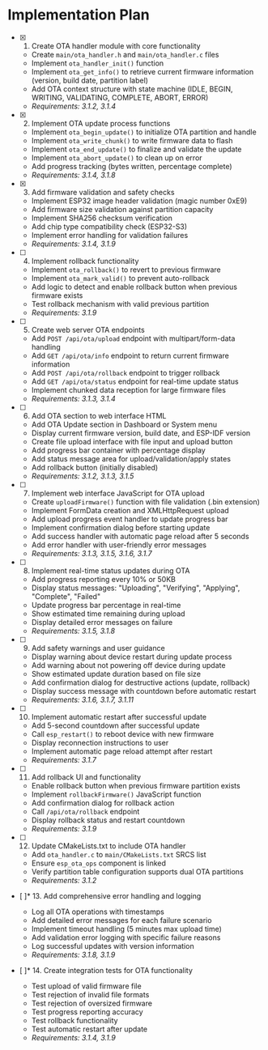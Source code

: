 # Implementation Plan

- [x] 1. Create OTA handler module with core functionality





  - Create `main/ota_handler.h` and `main/ota_handler.c` files
  - Implement `ota_handler_init()` function
  - Implement `ota_get_info()` to retrieve current firmware information (version, build date, partition label)
  - Add OTA context structure with state machine (IDLE, BEGIN, WRITING, VALIDATING, COMPLETE, ABORT, ERROR)
  - _Requirements: 3.1.2, 3.1.4_

- [x] 2. Implement OTA update process functions





  - Implement `ota_begin_update()` to initialize OTA partition and handle
  - Implement `ota_write_chunk()` to write firmware data to flash
  - Implement `ota_end_update()` to finalize and validate the update
  - Implement `ota_abort_update()` to clean up on error
  - Add progress tracking (bytes written, percentage complete)
  - _Requirements: 3.1.4, 3.1.8_

- [x] 3. Add firmware validation and safety checks





  - Implement ESP32 image header validation (magic number 0xE9)
  - Add firmware size validation against partition capacity
  - Implement SHA256 checksum verification
  - Add chip type compatibility check (ESP32-S3)
  - Implement error handling for validation failures
  - _Requirements: 3.1.4, 3.1.9_

- [ ] 4. Implement rollback functionality
  - Implement `ota_rollback()` to revert to previous firmware
  - Implement `ota_mark_valid()` to prevent auto-rollback
  - Add logic to detect and enable rollback button when previous firmware exists
  - Test rollback mechanism with valid previous partition
  - _Requirements: 3.1.9_

- [ ] 5. Create web server OTA endpoints
  - Add `POST /api/ota/upload` endpoint with multipart/form-data handling
  - Add `GET /api/ota/info` endpoint to return current firmware information
  - Add `POST /api/ota/rollback` endpoint to trigger rollback
  - Add `GET /api/ota/status` endpoint for real-time update status
  - Implement chunked data reception for large firmware files
  - _Requirements: 3.1.3, 3.1.4_

- [ ] 6. Add OTA section to web interface HTML
  - Add OTA Update section in Dashboard or System menu
  - Display current firmware version, build date, and ESP-IDF version
  - Create file upload interface with file input and upload button
  - Add progress bar container with percentage display
  - Add status message area for upload/validation/apply states
  - Add rollback button (initially disabled)
  - _Requirements: 3.1.2, 3.1.3, 3.1.5_

- [ ] 7. Implement web interface JavaScript for OTA upload
  - Create `uploadFirmware()` function with file validation (.bin extension)
  - Implement FormData creation and XMLHttpRequest upload
  - Add upload progress event handler to update progress bar
  - Implement confirmation dialog before starting update
  - Add success handler with automatic page reload after 5 seconds
  - Add error handler with user-friendly error messages
  - _Requirements: 3.1.3, 3.1.5, 3.1.6, 3.1.7_

- [ ] 8. Implement real-time status updates during OTA
  - Add progress reporting every 10% or 50KB
  - Display status messages: "Uploading", "Verifying", "Applying", "Complete", "Failed"
  - Update progress bar percentage in real-time
  - Show estimated time remaining during upload
  - Display detailed error messages on failure
  - _Requirements: 3.1.5, 3.1.8_

- [ ] 9. Add safety warnings and user guidance
  - Display warning about device restart during update process
  - Add warning about not powering off device during update
  - Show estimated update duration based on file size
  - Add confirmation dialog for destructive actions (update, rollback)
  - Display success message with countdown before automatic restart
  - _Requirements: 3.1.6, 3.1.7, 3.1.11_

- [ ] 10. Implement automatic restart after successful update
  - Add 5-second countdown after successful update
  - Call `esp_restart()` to reboot device with new firmware
  - Display reconnection instructions to user
  - Implement automatic page reload attempt after restart
  - _Requirements: 3.1.7_

- [ ] 11. Add rollback UI and functionality
  - Enable rollback button when previous firmware partition exists
  - Implement `rollbackFirmware()` JavaScript function
  - Add confirmation dialog for rollback action
  - Call `/api/ota/rollback` endpoint
  - Display rollback status and restart countdown
  - _Requirements: 3.1.9_

- [ ] 12. Update CMakeLists.txt to include OTA handler
  - Add `ota_handler.c` to `main/CMakeLists.txt` SRCS list
  - Ensure `esp_ota_ops` component is linked
  - Verify partition table configuration supports dual OTA partitions
  - _Requirements: 3.1.2_

- [ ]* 13. Add comprehensive error handling and logging
  - Log all OTA operations with timestamps
  - Add detailed error messages for each failure scenario
  - Implement timeout handling (5 minutes max upload time)
  - Add validation error logging with specific failure reasons
  - Log successful updates with version information
  - _Requirements: 3.1.8, 3.1.9_

- [ ]* 14. Create integration tests for OTA functionality
  - Test upload of valid firmware file
  - Test rejection of invalid file formats
  - Test rejection of oversized firmware
  - Test progress reporting accuracy
  - Test rollback functionality
  - Test automatic restart after update
  - _Requirements: 3.1.4, 3.1.9_
